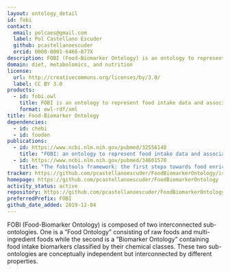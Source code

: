 ```yaml
---
layout: ontology_detail
id: fobi
contact:
  email: polcaes@gmail.com
  label: Pol Castellano Escuder
  github: pcastellanoescuder
  orcid: 0000-0001-6466-877X
description: FOBI (Food-Biomarker Ontology) is an ontology to represent food intake data and associate it with metabolomic data
domain: diet, metabolomics, and nutrition
license:
  url: http://creativecommons.org/licenses/by/3.0/
  label: CC BY 3.0
products:
  - id: fobi.owl
    title: FOBI is an ontology to represent food intake data and associate it with metabolomic data
    format: owl-rdf/xml
title: Food-Biomarker Ontology
dependencies:
  - id: chebi
  - id: foodon
publications:
  - id: https://www.ncbi.nlm.nih.gov/pubmed/32556148
    title: "FOBI: an ontology to represent food intake data and associate it with metabolomic data"
  - id: https://www.ncbi.nlm.nih.gov/pubmed/34601570
    title: "The fobitools framework: the first steps towards food enrichment analysis"
tracker: https://github.com/pcastellanoescuder/FoodBiomarkerOntology/issues
homepage: https://github.com/pcastellanoescuder/FoodBiomarkerOntology
activity_status: active
repository: https://github.com/pcastellanoescuder/FoodBiomarkerOntology
preferredPrefix: FOBI
github_date_added: 2019-12-04
---
```


FOBI (Food-Biomarker Ontology) is composed of two interconnected sub-ontologies. One is a ”Food Ontology” consisting of raw foods and multi-ingredient foods while the second is a ”Biomarker Ontology” containing food intake biomarkers classified by their chemical classes. These two sub-ontologies are conceptually independent but interconnected by different properties.
